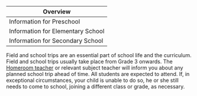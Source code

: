 | Overview |
| --- |
| Information for Preschool | no |
| Information for Elementary School | yes |
| Information for Secondary School | yes |

Field and school trips are an essential part of school life and the curriculum. Field and school trips usually take place from Grade 3 onwards. The [Homeroom teacher](/en/Homeroom_Teacher_and_Subject_Teacher "Homeroom Teacher and Subject Teacher") or relevant subject teacher will inform you about any planned school trip ahead of time. All students are expected to attend. If, in exceptional circumstances, your child is unable to do so, he or she still needs to come to school, joining a different class or grade, as necessary.